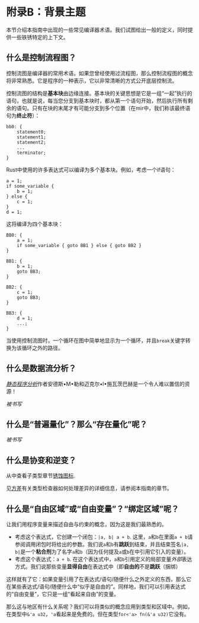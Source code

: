 # 附录B：背景主题

本节介绍本指南中出现的一些常见编译器术语。我们试图给出一般的定义，同时提供一些铁锈特定的上下文。

<a name="cfg"></a>

## 什么是控制流程图？

控制流图是编译器的常用术语。如果您曾经使用过流程图，那么控制流程图的概念将非常熟悉。它是程序的一种表示，它以非常清晰的方式公开底层控制流。

控制流图的结构是**基本块**由边缘连接。基本块的关键思想是它是一组“一起”执行的语句，也就是说，每当您分支到基本块时，都从第一个语句开始，然后执行所有剩余的语句。只有在块的末尾才有可能分支到多个位置（在mir中，我们称该最终语句为**终止符**）：

```mir
bb0: {
    statement0;
    statement1;
    statement2;
    ...
    terminator;
}
```

Rust中使用的许多表达式可以编译为多个基本块。例如，考虑一个if语句：

```rust,ignore
a = 1;
if some_variable {
    b = 1;
} else {
    c = 1;
}
d = 1;
```

这将编译为四个基本块：

```mir
BB0: {
    a = 1;
    if some_variable { goto BB1 } else { goto BB2 }
}

BB1: {
    b = 1;
    goto BB3;
}

BB2: {
    c = 1;
    goto BB3;
}

BB3: {
    d = 1;
    ...;
}
```

当使用控制流图时，一个循环在图中简单地显示为一个循环，并且`break`关键字转换为该循环之外的路径。

<a name="dataflow"></a>

## 什么是数据流分析？

[*静态程序分析*](https://cs.au.dk/~amoeller/spa/)作者安德斯•M•勒和迈克尔•I•施瓦茨巴赫是一个令人难以置信的资源！

*被书写*

<a name="quantified"></a>

## 什么是“普遍量化”？那么“存在量化”呢？

*被书写*

<a name="variance"></a>

## 什么是协变和逆变？

从中查看子类型章节[锈蚀图标](https://doc.rust-lang.org/nomicon/subtyping.html).

见[方差](../variance.html)有关类型检查器如何处理差异的详细信息，请参阅本指南的章节。

<a name="free-vs-bound"></a>

## 什么是“自由区域”或“自由变量”？“绑定区域”呢？

让我们用程序变量来描述自由与约束的概念，因为这是我们最熟悉的。

-   考虑这个表达式，它创建一个闭包：`|a,
    b| a + b`. 这里，`a`和`b`在里面`a + b`请参阅调用闭包时将给出的参数。我们说`a`和`b`有**跳跃**到结束，并且结束签名`|a, b|`是一个**粘合剂**为了名字`a`和`b`（因为任何提及`a`或`b`在中引用它引入的变量）。
-   考虑这个表达式：`a + b`. 在这个表达式中，`a`和`b`引用定义的局部变量*外部*表达方式。我们说那些变量**显得自由**在表达式中（即**自由的**不是**跳跃**（捆绑）

这样就有了它：如果变量引用了在表达式/语句/随便什么之外定义的东西，那么它在某些表达式/语句/随便什么中“似乎是自由的”。同样地，我们可以引用表达式的“自由变量”，它只是一组“看起来自由”的变量。

那么这与地区有什么关系呢？我们可以将类似的概念应用到类型和区域中。例如，在类型中`&'a
u32`，`'a`看起来是免费的。但在类型`for<'a> fn(&'a u32)`它没有。
